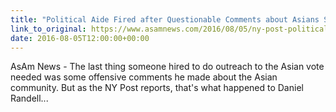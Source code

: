 ```yaml
---
title: "Political Aide Fired after Questionable Comments about Asians Surface"
link_to_original: https://www.asamnews.com/2016/08/05/ny-post-political-aide-fired-after-questionable-comments-about-asians-surface/  
date: 2016-08-05T12:00:00+00:00
---
```

  
AsAm News - The last thing someone hired to do outreach to the Asian vote needed was some offensive comments he made about the Asian community. But as the NY Post reports, that's what happened to Daniel Randell...  


